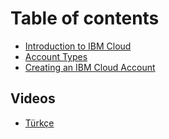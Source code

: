 # Table of contents

* [Introduction to IBM Cloud](README.md)
* [Account Types](account-types.md)
* [Creating an IBM Cloud Account](creating-an-ibm-cloud-account.md)

## Videos

* [Türkçe](https://www.youtube.com/watch?v=WFXzaOtycOs)

